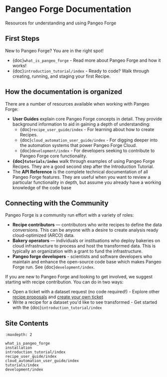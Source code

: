 # Pangeo Forge Documentation

Resources for understanding and using Pangeo Forge

## First Steps

New to Pangeo Forge? You are in the right spot!

- {doc}`what_is_pangeo_forge` - Read more about Pangeo Forge and how it works!
- {doc}`introduction_tutorial/index` - Ready to code? Walk through creating, running, and staging your first Recipe.

## How the documentation is organized

There are a number of resources available when working with Pangeo Forge:

- **User Guides** explain core Pangeo Forge concepts in detail. They provide
  background information to aid in gaining a depth of understanding:
  - {doc}`recipe_user_guide/index` - For learning about how to create Recipes.
  - {doc}`cloud_automation_user_guide/index` - For digging deeper into the automation systems that
    power Pangeo Forge Cloud.
  - {doc}`development/index` - For developers seeking to contribute to Pangeo Forge core functionality.
- **{doc}`tutorials/index`** walk through examples of using Pangeo Forge Recipes. They are a good second step after the Introduction Tutorial.
- The **API Reference** is the complete technical documentation of all Pangeo Forge features.
  They are useful when you want to review a particular functionality in depth,
  but assume you already have a working knowledge of the code base

## Connecting with the Community

Pangeo Forge is a community run effort with a variety of roles:

- **Recipe contributors** — contributors who write recipes to define the data conversions. This can be anyone with a desire to create analysis ready cloud-optimized (ARCO) data.
- **Bakery operators** — individuals or instituations who deploy bakeries on cloud infrastructure to process and host the transformed data. This is typically an organization with a grant to fund the infrastructure.
- **Pangeo forge developers** - scientists and software developers who maintain and enhance the open-source code base which makes Pangeo Forge run. See {doc}`development/index`.

If you are new to Pangeo Forge and looking to get involved, we suggest starting with recipe contribution. You can do in two ways:

- Open a ticket with a dataset request (no code required!) - Explore other [recipe proposals](https://github.com/pangeo-forge/pangeo-forge-recipes/issues) and [create your own ticket](https://github.com/pangeo-forge/staged-recipes/issues/new/choose)
- Write a recipe for a dataset you'd like to see transformed - Get started with the {doc}`introduction_tutorial/index`


## Site Contents

```{toctree}
:maxdepth: 2

what_is_pangeo_forge
installation
introduction_tutorial/index
recipe_user_guide/index
cloud_automation_user_guide/index
tutorials/index
development/index
```
